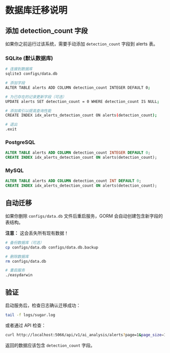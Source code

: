 # 数据库迁移说明

## 添加 detection_count 字段

如果你之前运行过该系统，需要手动添加 `detection_count` 字段到 alerts 表。

### SQLite (默认数据库)

```bash
# 连接到数据库
sqlite3 configs/data.db

# 添加字段
ALTER TABLE alerts ADD COLUMN detection_count INTEGER DEFAULT 0;

# 为已存在的记录更新字段（可选）
UPDATE alerts SET detection_count = 0 WHERE detection_count IS NULL;

# 添加索引以提高查询性能
CREATE INDEX idx_alerts_detection_count ON alerts(detection_count);

# 退出
.exit
```

### PostgreSQL

```sql
ALTER TABLE alerts ADD COLUMN detection_count INTEGER DEFAULT 0;
CREATE INDEX idx_alerts_detection_count ON alerts(detection_count);
```

### MySQL

```sql
ALTER TABLE alerts ADD COLUMN detection_count INT DEFAULT 0;
CREATE INDEX idx_alerts_detection_count ON alerts(detection_count);
```

## 自动迁移

如果你删除 `configs/data.db` 文件后重启服务，GORM 会自动创建包含新字段的表结构。

**注意：** 这会丢失所有现有数据！

```bash
# 备份数据库（可选）
cp configs/data.db configs/data.db.backup

# 删除数据库
rm configs/data.db

# 重启服务
./easydarwin
```

## 验证

启动服务后，检查日志确认迁移成功：

```bash
tail -f logs/sugar.log
```

或者通过 API 检查：

```bash
curl http://localhost:5066/api/v1/ai_analysis/alerts?page=1&page_size=10
```

返回的数据应该包含 `detection_count` 字段。

